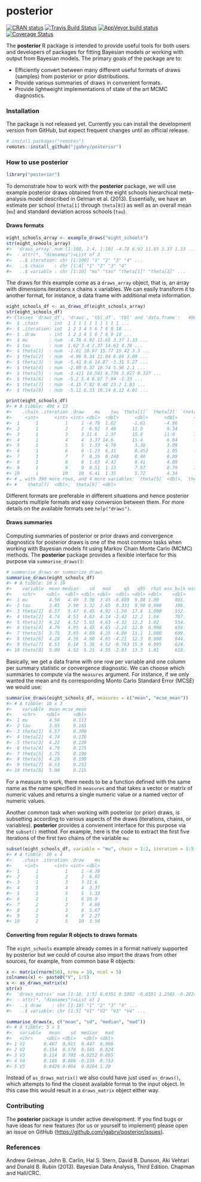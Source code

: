 
<!-- README.md is generated from README.Rmd. Please edit that file -->

# posterior

<!-- badges: start -->

[![CRAN
status](https://www.r-pkg.org/badges/version/posterior)](https://CRAN.R-project.org/package=posterior)
[![Travis Build
Status](https://travis-ci.org/jgabry/posterior.svg?branch=master)](https://travis-ci.org/jgabry/posterior)
[![AppVeyor build
status](https://ci.appveyor.com/api/projects/status/github/jgabry/posterior?branch=master&svg=true)](https://ci.appveyor.com/project/jgabry/posterior)
[![Coverage
Status](https://codecov.io/gh/jgabry/posterior/branch/master/graph/badge.svg)](https://codecov.io/gh/jgabry/posterior)
<!-- badges: end -->

The **posterior** R package is intended to provide useful tools for both
users and developers of packages for fitting Bayesian models or working
with output from Bayesian models. The primary goals of the package are
to:

  - Efficiently convert between many different useful formats of draws
    (samples) from posterior or prior distributions.
  - Provide various summaries of draws in convenient formats.
  - Provide lightweight implementations of state of the art MCMC
    diagnostics.

### Installation

The package is not released yet. Currently you can install the
development version from GitHub, but expect frequent changes until an
official release.

``` r
# install.packages("remotes")
remotes::install_github("jgabry/posterior")
```

### How to use **posterior**

``` r
library("posterior")
```

To demonstrate how to work with the **posterior** package, we will use
example posterior draws obtained from the eight schools hierarchical
meta-analysis model described in Gelman et al. (2013). Essentially, we
have an estimate per school (`theta[1]` through `theta[8]`) as well as
an overall mean (`mu`) and standard deviation across schools (`tau`).

#### Draws formats

``` r
eight_schools_array <- example_draws("eight_schools")
str(eight_schools_array)
#>  'draws_array' num [1:100, 1:4, 1:10] -4.78 6.92 11.65 3.37 1.33 ...
#>  - attr(*, "dimnames")=List of 3
#>   ..$ iteration: chr [1:100] "1" "2" "3" "4" ...
#>   ..$ chain    : chr [1:4] "1" "2" "3" "4"
#>   ..$ variable : chr [1:10] "mu" "tau" "theta[1]" "theta[2]" ...
```

The draws for this example come as a `draws_array` object, that is, an
array with dimensions iterations x chains x variables. We can easily
transform it to another format, for instance, a data frame with
additional meta information.

``` r
eight_schools_df <- as_draws_df(eight_schools_array)
str(eight_schools_df)
#> Classes 'draws_df', 'draws', 'tbl_df', 'tbl' and 'data.frame':   400 obs. of  13 variables:
#>  $ .chain    : int  1 1 1 1 1 1 1 1 1 1 ...
#>  $ .iteration: int  1 2 3 4 5 6 7 8 9 10 ...
#>  $ .draw     : int  1 2 3 4 5 6 7 8 9 10 ...
#>  $ mu        : num  -4.78 6.92 11.65 3.37 1.33 ...
#>  $ tau       : num  1.62 3.4 2.37 14.62 4.78 ...
#>  $ theta[1]  : num  -1.61 10.97 15.77 15.42 3.3 ...
#>  $ theta[2]  : num  -4.96 9.34 11.04 6.84 3.09 ...
#>  $ theta[3]  : num  -5.41 8.6 14.87 -3.31 5.27 ...
#>  $ theta[4]  : num  -2.88 8.37 10.74 5.56 2.1 ...
#>  $ theta[5]  : num  -3.411 10.541 8.736 3.827 0.327 ...
#>  $ theta[6]  : num  -5.2 5.4 8.87 7.94 -1.33 ...
#>  $ theta[7]  : num  -4.15 7.82 9.48 23.2 1.83 ...
#>  $ theta[8]  : num  -5.11 6.33 10.14 6.12 4.01 ...

print(eight_schools_df)
#> # A tibble: 400 x 13
#>    .chain .iteration .draw    mu    tau `theta[1]` `theta[2]` `theta[3]` `theta[4]`
#>     <int>      <int> <int> <dbl>  <dbl>      <dbl>      <dbl>      <dbl>      <dbl>
#>  1      1          1     1 -4.78  1.62      -1.61       -4.96      -5.41    -2.88  
#>  2      1          2     2  6.92  3.40      11.0         9.34       8.60     8.37  
#>  3      1          3     3 11.6   2.37      15.8        11.0       14.9     10.7   
#>  4      1          4     4  3.37 14.6       15.4         6.84      -3.31     5.56  
#>  5      1          5     5  1.33  4.78       3.30        3.09       5.27     2.10  
#>  6      1          6     6 -1.23  6.31       0.452       1.05      -9.22    -4.71  
#>  7      1          7     7  8.35  0.248      8.40        8.09       8.67     8.53  
#>  8      1          8     8  1.63  4.42       8.41        4.09      -6.82    -0.0910
#>  9      1          9     9  8.51  1.13       7.97        8.70      12.1      9.24  
#> 10      1         10    10  6.41  1.35       5.72        4.34       4.39     6.46  
#> # … with 390 more rows, and 4 more variables: `theta[5]` <dbl>, `theta[6]` <dbl>,
#> #   `theta[7]` <dbl>, `theta[8]` <dbl>
```

Different formats are preferable in different situations and hence
posterior supports multiple formats and easy conversion between them.
For more details on the available formats see `help("draws")`.

#### Draws summaries

Computing summaries of posterior or prior draws and convergence
diagnostics for posterior draws is one of the most common tasks when
working with Bayesian models fit using Markov Chain Monte Carlo (MCMC)
methods. The **posterior** package provides a flexible interface for
this purpose via `summarise_draws()`:

``` r
# summarise_draws or summarize_draws
summarise_draws(eight_schools_df)
#> # A tibble: 10 x 10
#>    variable  mean median    sd   mad     q5   q95  rhat ess_bulk ess_tail
#>    <chr>    <dbl>  <dbl> <dbl> <dbl>  <dbl> <dbl> <dbl>    <dbl>    <dbl>
#>  1 mu        4.56   4.49  3.36  3.45 -0.889  9.88 1.00      881.     300.
#>  2 tau       3.85   2.90  3.32  2.65  0.331  9.98 0.998     386.     311.
#>  3 theta[1]  6.57   5.47  6.45  4.92 -1.50  17.8  1.000     552.     272.
#>  4 theta[2]  4.74   4.53  4.63  4.14 -2.42  12.2  1.04      767.     344.
#>  5 theta[3]  4.22   4.52  5.03  4.63 -4.32  12.2  1.02      554.     246.
#>  6 theta[4]  4.79   4.95  4.45  4.65 -2.24  12.0  0.998     656.     370.
#>  7 theta[5]  3.75   3.85  4.89  4.25 -4.80  11.1  1.000     609.     326.
#>  8 theta[6]  4.28   4.36  4.88  4.65 -4.21  12.3  0.998     644.     305.
#>  9 theta[7]  6.53   6.18  5.38  4.52 -0.763 15.9  0.995     624.     345.
#> 10 theta[8]  5.00   4.52  5.21  4.55 -2.83  13.3  1.01      618.     332.
```

Basically, we get a data frame with one row per variable and one column
per summary statistic or convergence diagnostic. We can choose which
summaries to compute via the `measures` argument. For instance, if we
only wanted the mean and its corresponding Monto Carlo Standard Error
(MCSE) we would use:

``` r
summarise_draws(eight_schools_df, measures = c("mean", "mcse_mean"))
#> # A tibble: 10 x 3
#>    variable  mean mcse_mean
#>    <chr>    <dbl>     <dbl>
#>  1 mu        4.56     0.113
#>  2 tau       3.85     0.165
#>  3 theta[1]  6.57     0.300
#>  4 theta[2]  4.74     0.176
#>  5 theta[3]  4.22     0.220
#>  6 theta[4]  4.79     0.175
#>  7 theta[5]  3.75     0.198
#>  8 theta[6]  4.28     0.198
#>  9 theta[7]  6.53     0.232
#> 10 theta[8]  5.00     0.215
```

For a measure to work, there needs to be a function defined with the
same name as the name specified in `measures` and that takes a vector or
matrix of numeric values and returns a single numeric value or a named
vector of numeric values.

Another common task when working with posterior (or prior) draws, is
subsetting according to various aspects of the draws (iterations,
chains, or variables). **posterior** provides a convienent interface for
this purpose via the `subset()` method. For example, here is the code to
extract the first five iterations of the first two chains of the
variable `mu`:

``` r
subset(eight_schools_df, variable = "mu", chain = 1:2, iteration = 1:5)
#> # A tibble: 10 x 4
#>    .chain .iteration .draw    mu
#>     <int>      <int> <int> <dbl>
#>  1      1          1     1 -4.78
#>  2      1          2     2  6.92
#>  3      1          3     3 11.6 
#>  4      1          4     4  3.37
#>  5      1          5     5  1.33
#>  6      2          1     6 10.9 
#>  7      2          2     7  4.08
#>  8      2          3     8  5.67
#>  9      2          4     9  2.27
#> 10      2          5    10  3.54
```

#### Converting from regular R objects to draws formats

The `eight_schools` example already comes in a format natively supported
by posterior but we could of course also import the draws from other
sources, for example, from common base R objects:

``` r
x <- matrix(rnorm(50), nrow = 10, ncol = 5)
colnames(x) <- paste0("V", 1:5)
x <- as_draws_matrix(x)
str(x)
#>  'draws_matrix' num [1:10, 1:5] 0.0351 0.5902 -0.6591 1.2565 -0.2824 ...
#>  - attr(*, "dimnames")=List of 2
#>   ..$ draw    : chr [1:10] "1" "2" "3" "4" ...
#>   ..$ variable: chr [1:5] "V1" "V2" "V3" "V4" ...

summarise_draws(x, c("mean", "sd", "median", "mad"))
#> # A tibble: 5 x 5
#>   variable   mean    sd  median   mad
#>   <chr>     <dbl> <dbl>   <dbl> <dbl>
#> 1 V1       0.487  0.915  0.447  0.966
#> 2 V2       0.154  0.578  0.105  0.824
#> 3 V3       0.114  0.703 -0.0252 0.865
#> 4 V4       0.185  0.886 -0.135  0.753
#> 5 V5       0.0426 0.864  0.0264 1.29
```

Instead of `as_draws_matrix()` we also could have just used
`as_draws()`, which attempts to find the closest available format to the
input object. In this case this would result in a `draws_matrix` object
either way.

### Contributing

The **posterior** package is under active development. If you find bugs
or have ideas for new features (for us or yourself to implement) please
open an issue on GitHub (<https://github.com/jgabry/posterior/issues>).

### References

Andrew Gelman, John B. Carlin, Hal S. Stern, David B. Dunson, Aki
Vehtari and Donald B. Rubin (2013). Bayesian Data Analysis, Third
Edition. Chapman and Hall/CRC.
